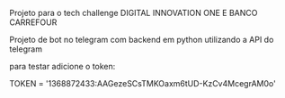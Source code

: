 Projeto para o tech challenge
DIGITAL INNOVATION ONE E BANCO CARREFOUR

Projeto de bot no telegram com backend em python utilizando a API do telegram

para testar adicione o token:

TOKEN = '1368872433:AAGezeSCsTMKOaxm6tUD-KzCv4McegrAM0o'
